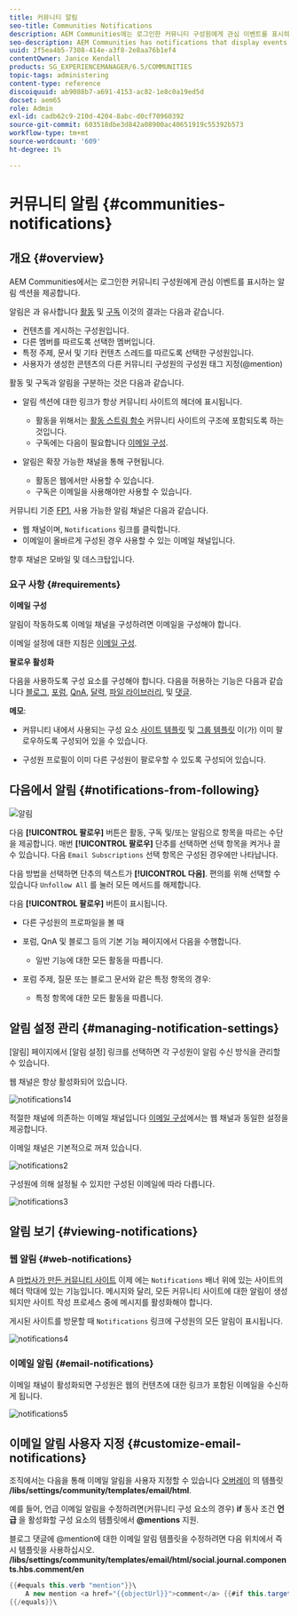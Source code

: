 ```yaml
---
title: 커뮤니티 알림
seo-title: Communities Notifications
description: AEM Communities에는 로그인한 커뮤니티 구성원에게 관심 이벤트를 표시하는 알림이 있습니다
seo-description: AEM Communities has notifications that display events of interest to the signed-in community member
uuid: 2f5ea4b5-7308-414e-a3f8-2e8aa76b1ef4
contentOwner: Janice Kendall
products: SG_EXPERIENCEMANAGER/6.5/COMMUNITIES
topic-tags: administering
content-type: reference
discoiquuid: ab9088b7-a691-4153-ac82-1e8c0a19ed5d
docset: aem65
role: Admin
exl-id: cadb62c9-210d-4204-8abc-d0cf70960392
source-git-commit: 603518dbe3d842a08900ac40651919c55392b573
workflow-type: tm+mt
source-wordcount: '609'
ht-degree: 1%

---
```


# 커뮤니티 알림 {#communities-notifications}

## 개요 {#overview}

AEM Communities에서는 로그인한 커뮤니티 구성원에게 관심 이벤트를 표시하는 알림 섹션을 제공합니다.

알림은 과 유사합니다 [활동](/help/communities/essentials-activities.md) 및 [구독](/help/communities/subscriptions.md) 이것의 결과는 다음과 같습니다.

* 컨텐츠를 게시하는 구성원입니다.
* 다른 멤버를 따르도록 선택한 멤버입니다.
* 특정 주제, 문서 및 기타 컨텐츠 스레드를 따르도록 선택한 구성원입니다.
* 사용자가 생성한 콘텐츠의 다른 커뮤니티 구성원의 구성원 태그 지정(@mention)

활동 및 구독과 알림을 구분하는 것은 다음과 같습니다.

* 알림 섹션에 대한 링크가 항상 커뮤니티 사이트의 헤더에 표시됩니다.

   * 활동을 위해서는 [활동 스트림 함수](/help/communities/functions.md#activity-stream-function) 커뮤니티 사이트의 구조에 포함되도록 하는 것입니다.
   * 구독에는 다음이 필요합니다 [이메일 구성](/help/communities/email.md).

* 알림은 확장 가능한 채널을 통해 구현됩니다.

   * 활동은 웹에서만 사용할 수 있습니다.
   * 구독은 이메일을 사용해야만 사용할 수 있습니다.

커뮤니티 기준 [FP1](/help/communities/deploy-communities.md#latestfeaturepack), 사용 가능한 알림 채널은 다음과 같습니다.

* 웹 채널이며, `Notifications` 링크를 클릭합니다.
* 이메일이 올바르게 구성된 경우 사용할 수 있는 이메일 채널입니다.

향후 채널은 모바일 및 데스크탑입니다.

### 요구 사항 {#requirements}

**이메일 구성**

알림이 작동하도록 이메일 채널을 구성하려면 이메일을 구성해야 합니다.

이메일 설정에 대한 지침은 [이메일 구성](/help/communities/analytics.md).

**팔로우 활성화**

다음을 사용하도록 구성 요소를 구성해야 합니다. 다음을 허용하는 기능은 다음과 같습니다 [블로그](/help/communities/blog-feature.md), [포럼](/help/communities/forum.md), [QnA](/help/communities/working-with-qna.md), [달력](/help/communities/calendar.md), [파일 라이브러리](/help/communities/file-library.md), 및 [댓글](/help/communities/comments.md).

**메모**:

* 커뮤니티 내에서 사용되는 구성 요소 [사이트 템플릿](/help/communities/sites.md) 및 [그룹 템플릿](/help/communities/tools-groups.md) 이(가) 이미 팔로우하도록 구성되어 있을 수 있습니다.

* 구성원 프로필이 이미 다른 구성원이 팔로우할 수 있도록 구성되어 있습니다.

## 다음에서 알림 {#notifications-from-following}

![알림](assets/notifications.png)

다음 **[!UICONTROL 팔로우]** 버튼은 활동, 구독 및/또는 알림으로 항목을 따르는 수단을 제공합니다. 매번 **[!UICONTROL 팔로우]** 단추를 선택하면 선택 항목을 켜거나 끌 수 있습니다. 다음 `Email Subscriptions` 선택 항목은 구성된 경우에만 나타납니다.

다음 방법을 선택하면 단추의 텍스트가 **[!UICONTROL 다음]**. 편의를 위해 선택할 수 있습니다 `Unfollow All` 를 눌러 모든 메서드를 해제합니다.

다음 **[!UICONTROL 팔로우]** 버튼이 표시됩니다.

* 다른 구성원의 프로파일을 볼 때
* 포럼, QnA 및 블로그 등의 기본 기능 페이지에서 다음을 수행합니다.

   * 일반 기능에 대한 모든 활동을 따릅니다.

* 포럼 주제, 질문 또는 블로그 문서와 같은 특정 항목의 경우:

   * 특정 항목에 대한 모든 활동을 따릅니다.

## 알림 설정 관리 {#managing-notification-settings}

[알림] 페이지에서 [알림 설정] 링크를 선택하면 각 구성원이 알림 수신 방식을 관리할 수 있습니다.

웹 채널은 항상 활성화되어 있습니다.

![notifications14](assets/notifications1.png)

적절한 채널에 의존하는 이메일 채널입니다 [이메일 구성](/help/communities/email.md)에서는 웹 채널과 동일한 설정을 제공합니다.

이메일 채널은 기본적으로 꺼져 있습니다.

![notifications2](assets/notifications2.png)

구성원에 의해 설정될 수 있지만 구성된 이메일에 따라 다릅니다.

![notifications3](assets/notifications3.png)

## 알림 보기 {#viewing-notifications}

### 웹 알림 {#web-notifications}

A [마법사가 만든 커뮤니티 사이트](/help/communities/sites-console.md) 이제 에는 `Notifications` 배너 위에 있는 사이트의 헤더 막대에 있는 기능입니다. 메시지와 달리, 모든 커뮤니티 사이트에 대한 알림이 생성되지만 사이트 작성 프로세스 중에 메시지를 활성화해야 합니다.

게시된 사이트를 방문할 때 `Notifications` 링크에 구성원의 모든 알림이 표시됩니다.

![notifications4](assets/notifications4.png)

### 이메일 알림 {#email-notifications}

이메일 채널이 활성화되면 구성원은 웹의 컨텐츠에 대한 링크가 포함된 이메일을 수신하게 됩니다.

![notifications5](assets/notifications5.png)

## 이메일 알림 사용자 지정 {#customize-email-notifications}

조직에서는 다음을 통해 이메일 알림을 사용자 지정할 수 있습니다 [오버레이](/help/communities/client-customize.md#overlays) 의 템플릿 **/libs/settings/community/templates/email/html**.

예를 들어, 언급 이메일 알림을 수정하려면(커뮤니티 구성 요소의 경우) **if** 동사 조건 **언급** 을 활성화할 구성 요소의 템플릿에서 **@mentions** 지원.

블로그 댓글에 @mention에 대한 이메일 알림 템플릿을 수정하려면 다음 위치에서 즉시 템플릿을 사용하십시오. **/libs/settings/community/templates/email/html/social.journal.components.hbs.comment/en**

```java
{{#equals this.verb "mention"}}\
    A new mention <a href="{{objectUrl}}">comment</a> {{#if this.target.properties.[jcr:title]}}to the article "{{{target.displayName}}}" {{/if}}was added by {{{user.name}}} on {{dateUtil this.published format="EEE, d MMM yyyy HH:mm:ss z"}}.\n \
{{/equals}}\
```
